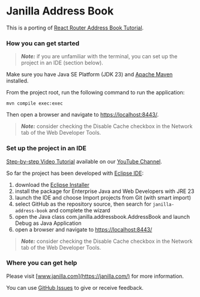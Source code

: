 # Janilla Address Book

This is a porting of [React Router Address Book Tutorial](https://github.com/remix-run/react-router/tree/main/tutorials/address-book).

### How you can get started

> **_Note:_**  if you are unfamiliar with the terminal, you can set up the project in an IDE (section below).

Make sure you have Java SE Platform (JDK 23) and [Apache Maven](https://maven.apache.org/install.html) installed.

From the project root, run the following command to run the application:

```shell
mvn compile exec:exec
```

Then open a browser and navigate to <https://localhost:8443/>.

> **_Note:_**  consider checking the Disable Cache checkbox in the Network tab of the Web Developer Tools.

### Set up the project in an IDE

[Step-by-step Video Tutorial](https://youtu.be/Huyxxgd9sqE) available on our [YouTube Channel](https://www.youtube.com/@janilla).

So far the project has been developed with [Eclipse IDE](https://eclipseide.org/):

1. download the [Eclipse Installer](https://www.eclipse.org/downloads/packages/installer)
2. install the package for Enterprise Java and Web Developers with JRE 23
3. launch the IDE and choose Import projects from Git (with smart import)
4. select GitHub as the repository source, then search for `janilla-address-book` and complete the wizard
5. open the Java class com.janilla.addressbook.AddressBook and launch Debug as Java Application
6. open a browser and navigate to <https://localhost:8443/>

> **_Note:_**  consider checking the Disable Cache checkbox in the Network tab of the Web Developer Tools.

### Where you can get help

Please visit [www.janilla.com](https://janilla.com/) for more information.

You can use [GitHub Issues](https://github.com/diego-schivo/janilla-address-book/issues) to give or receive feedback.
